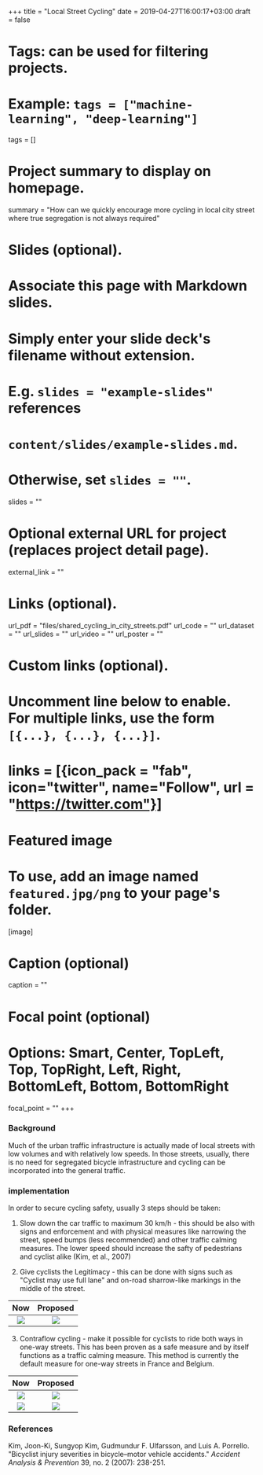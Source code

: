 +++
title = "Local Street Cycling"
date = 2019-04-27T16:00:17+03:00
draft = false

# Tags: can be used for filtering projects.
# Example: `tags = ["machine-learning", "deep-learning"]`
tags = []

# Project summary to display on homepage.
summary = "How can we quickly encourage more cycling in local city street where true segregation is not always required"

# Slides (optional).
#   Associate this page with Markdown slides.
#   Simply enter your slide deck's filename without extension.
#   E.g. `slides = "example-slides"` references
#   `content/slides/example-slides.md`.
#   Otherwise, set `slides = ""`.
slides = ""

# Optional external URL for project (replaces project detail page).
external_link = ""

# Links (optional).
url_pdf = "files/shared_cycling_in_city_streets.pdf"
url_code = ""
url_dataset = ""
url_slides = ""
url_video = ""
url_poster = ""

# Custom links (optional).
#   Uncomment line below to enable. For multiple links, use the form `[{...}, {...}, {...}]`.
# links = [{icon_pack = "fab", icon="twitter", name="Follow", url = "https://twitter.com"}]

# Featured image
# To use, add an image named `featured.jpg/png` to your page's folder.
[image]
  # Caption (optional)
  caption = ""

  # Focal point (optional)
  # Options: Smart, Center, TopLeft, Top, TopRight, Left, Right, BottomLeft, Bottom, BottomRight
  focal_point = ""
+++

### Background
Much of the urban traffic infrastructure is actually made of local streets with low volumes and with relatively low speeds. In those streets, usually, there is no need for segregated bicycle infrastructure and cycling can be incorporated into the general traffic.

### implementation
In order to secure cycling safety, usually 3 steps should be taken:

1. Slow down the car traffic to maximum 30 km/h - this should be also with signs and enforcement and with physical measures like narrowing the street, speed bumps (less recommended) and other traffic calming measures. The lower speed should increase the safty of pedestrians and cyclist alike (Kim, et al., 2007)

2. Give cyclists the Legitimacy - this can be done with signs such as "Cyclist may use full lane" and on-road sharrow-like markings in the middle of the street.

Now            |  Proposed
:-------------------------:|:-------------------------:
![](/img/ben_maimon.JPG)  |  ![](/img/ben_maimon_after.jpg)

3. Contraflow cycling - make it possible for cyclists to ride both ways in one-way streets. This has been proven as a safe measure and by itself functions as a traffic calming measure. This method is currently the default measure for one-way streets in France and Belgium.

Now            |  Proposed
:-------------------------:|:-------------------------:
![](/img/radak.JPG)  |  ![](/img/featured.jpg)
![](/img/kharlap.JPG)  |  ![](/img/kharlap_after.jpg)

### References
Kim, Joon-Ki, Sungyop Kim, Gudmundur F. Ulfarsson, and Luis A. Porrello. "Bicyclist injury severities in bicycle–motor vehicle accidents." *Accident Analysis & Prevention* 39, no. 2 (2007): 238-251.
